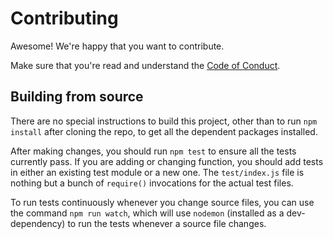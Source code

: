 Contributing
================================================================================

Awesome!  We're happy that you want to contribute.

Make sure that you're read and understand the [Code of Conduct](CODE_OF_CONDUCT.md).


Building from source
--------------------------------------------------------------------------------

There are no special instructions to build this project, other than to
run `npm install` after cloning the repo, to get all the dependent packages
installed.

After making changes, you should run `npm test` to ensure all the tests
currently pass.  If you are adding or changing function, you should add tests
in either an existing test module or a new one.  The `test/index.js` file
is nothing but a bunch of `require()` invocations for the actual test files.

To run tests continuously whenever you change source files, you can use
the command `npm run watch`, which will use `nodemon` (installed as a
dev-dependency) to run the tests whenever a source file changes.
